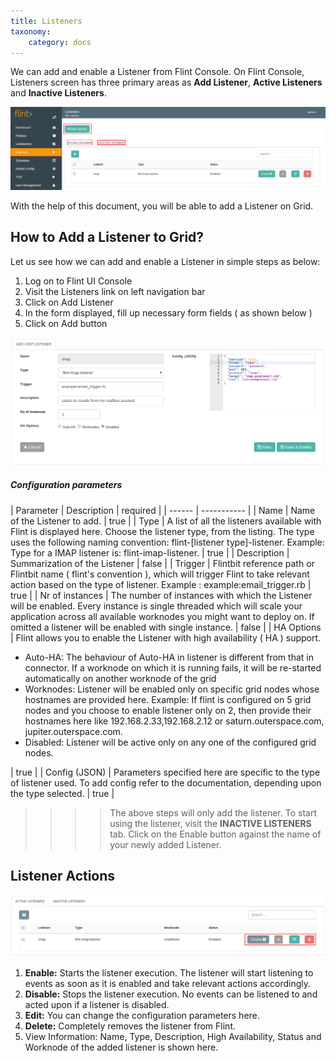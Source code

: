 ```yaml
---
title: Listeners
taxonomy:
    category: docs
---
```

We can add and enable a Listener from Flint Console.
On Flint Console, Listeners screen has three primary areas as **Add Listener**, **Active Listeners** and **Inactive Listeners**.

![listeners_console](listeners-console.png)

With the help of this document, you will be able to add a Listener on Grid.

## How to Add a Listener to Grid?

Let us see how we can add and enable a Listener in simple steps as below:

1. Log on to Flint UI Console
2. Visit the Listeners link on left navigation bar
3. Click on Add Listener
4. In the form displayed, fill up necessary form fields ( as shown below )
5. Click on Add button

![add_listener](add-listener.png)

##### Configuration parameters
| Parameter | Description | required |
| ------ | ----------- |
| Name | Name of the Listener to add.  | true |
| Type | A list of all the listeners available with Flint is displayed here. Choose the listener type, from the listing. The type uses the following naming convention: flint-[listener type]-listener. Example: Type for a IMAP listener is: flint-imap-listener. | true |
| Description | Summarization of the Listener | false |
| Trigger | Flintbit reference path or Flintbit name ( flint's convention ), which will trigger Flint to take relevant action based on the type of listener. Example : example:email_trigger.rb | true |
| Nr of instances | The number of instances with which the Listener will be enabled. Every instance is single threaded which will scale your application across all available worknodes you might want to deploy on. If omitted a listener will be enabled with single instance. | false |
| HA Options | Flint allows you to enable the Listener with high availability ( HA ) support. <ul><li>Auto-HA: The behaviour of Auto-HA in listener is different from that in connector. If a worknode on which it is running fails, it will be re-started automatically on another worknode of the grid</li><li>Worknodes: Listener will be enabled only on specific grid nodes whose hostnames are provided here. Example: If flint is configured on 5 grid nodes and you choose to enable listener only on 2, then provide their hostnames here like 192.168.2.33,192.168.2.12 or saturn.outerspace.com, jupiter.outerspace.com.</li><li>Disabled: Listener will be active only on any one of the configured grid nodes.</li></ul> | true |
| Config (JSON) | Parameters specified here are specific to the type of listener used. To add config refer to the documentation, depending upon the type selected. | true |


>>>> The above steps will only add the listener. To start using the listener, visit the **INACTIVE LISTENERS** tab. Click on the Enable button against the name of your newly added Listener.

## Listener Actions

![listener_actions](listener-actions.png)

1. **Enable:** Starts the listener execution. The listener will start listening to events as soon as it is enabled and take relevant actions accordingly.
2. **Disable:**  Stops the listener execution. No events can be listened to and acted upon if a listener is disabled.
3. **Edit:** You can change the configuration parameters here.
4. **Delete:** Completely removes the listener from Flint.
5. View Information: Name, Type, Description, High Availability, Status and Worknode of the added listener is shown here.




